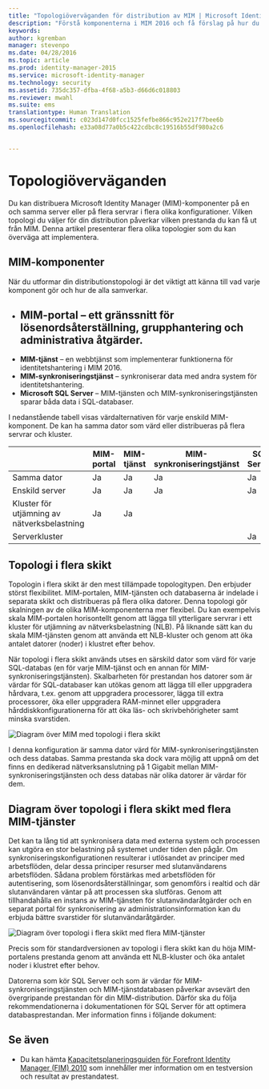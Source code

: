```yaml
---
title: "Topologiöverväganden för distribution av MIM | Microsoft Identity Manager"
description: "Förstå komponenterna i MIM 2016 och få förslag på hur du kan distribuera dem i din miljö."
keywords: 
author: kgremban
manager: stevenpo
ms.date: 04/28/2016
ms.topic: article
ms.prod: identity-manager-2015
ms.service: microsoft-identity-manager
ms.technology: security
ms.assetid: 735dc357-dfba-4f68-a5b3-d66d6c018803
ms.reviewer: mwahl
ms.suite: ems
translationtype: Human Translation
ms.sourcegitcommit: c023d147d0fcc1525fefbe866c952e217f7bee6b
ms.openlocfilehash: e33a08d77a0b5c422cdbc8c19516b55df980a2c6


---
```



# Topologiöverväganden
Du kan distribuera Microsoft Identity Manager (MIM)-komponenter på en och samma server eller på flera servrar i flera olika konfigurationer. Vilken topologi du väljer för din distribution påverkar vilken prestanda du kan få ut från MIM. Denna artikel presenterar flera olika topologier som du kan överväga att implementera.

## MIM-komponenter
När du utformar din distributionstopologi är det viktigt att känna till vad varje komponent gör och hur de alla samverkar.

- **MIM-portal** – ett gränssnitt för lösenordsåterställning, grupphantering och administrativa åtgärder.
    -
- **MIM-tjänst** – en webbtjänst som implementerar funktionerna för identitetshantering i MIM 2016.
- **MIM-synkroniseringstjänst** – synkroniserar data med andra system för identitetshantering.
- **Microsoft SQL Server** – MIM-tjänsten och MIM-synkroniseringstjänsten sparar båda data i SQL-databaser.

I nedanstående tabell visas värdalternativen för varje enskild MIM-komponent. De kan ha samma dator som värd eller distribueras på flera servrar och kluster.

| | MIM-portal | MIM-tjänst | MIM-synkroniseringstjänst | SQL Server |
| --- | --- | --- | --- | --- |
| Samma dator | Ja | Ja | Ja | Ja |
| Enskild server | Ja | Ja | Ja | Ja |
| Kluster för utjämning av nätverksbelastning | Ja | Ja | | |
| Serverkluster | | | | Ja |


## Topologi i flera skikt
Topologin i flera skikt är den mest tillämpade topologitypen. Den erbjuder störst flexibilitet. MIM-portalen, MIM-tjänsten och databaserna är indelade i separata skikt och distribueras på flera olika datorer. Denna topologi gör skalningen av de olika MIM-komponenterna mer flexibel. Du kan exempelvis skala MIM-portalen horisontellt genom att lägga till ytterligare servrar i ett kluster för utjämning av nätverksbelastning (NLB). På liknande sätt kan du skala MIM-tjänsten genom att använda ett NLB-kluster och genom att öka antalet datorer (noder) i klustret efter behov.

När topologi i flera skikt används utses en särskild dator som värd för varje SQL-databas (en för varje MIM-tjänst och en annan för MIM-synkroniseringstjänsten). Skalbarheten för prestandan hos datorer som är värdar för SQL-databaser kan utökas genom att lägga till eller uppgradera hårdvara, t.ex. genom att uppgradera processorer, lägga till extra processorer, öka eller uppgradera RAM-minnet eller uppgradera hårddiskkonfigurationerna för att öka läs- och skrivbehörigheter samt minska svarstiden.

![Diagram över MIM med topologi i flera skikt](media/MIM-topo-multitier.png)

I denna konfiguration är samma dator värd för MIM-synkroniseringstjänsten och dess databas. Samma prestanda ska dock vara möjlig att uppnå om det finns en dedikerad nätverksanslutning på 1 Gigabit mellan MIM-synkroniseringstjänsten och dess databas när olika datorer är värdar för dem.


## Diagram över topologi i flera skikt med flera MIM-tjänster
Det kan ta lång tid att synkronisera data med externa system och processen kan utgöra en stor belastning på systemet under tiden den pågår. Om synkroniseringskonfigurationen resulterar i utlösandet av principer med arbetsflöden, delar dessa principer resurser med slutanvändarens arbetsflöden. Sådana problem förstärkas med arbetsflöden för autentisering, som lösenordsåterställningar, som genomförs i realtid och där slutanvändaren väntar på att processen ska slutföras. Genom att tillhandahålla en instans av MIM-tjänsten för slutanvändaråtgärder och en separat portal för synkronisering av administrationsinformation kan du erbjuda bättre svarstider för slutanvändaråtgärder.

![Diagram över topologi i flera skikt med flera MIM-tjänster](media/MIM-topo-multitier-multiservice.png)

Precis som för standardversionen av topologi i flera skikt kan du höja MIM-portalens prestanda genom att använda ett NLB-kluster och öka antalet noder i klustret efter behov.

Datorerna som kör SQL Server och som är värdar för MIM-synkroniseringstjänsten och MIM-tjänstdatabasen påverkar avsevärt den övergripande prestandan för din MIM-distribution. Därför ska du följa rekommendationerna i dokumentationen för SQL Server för att optimera databasprestandan. Mer information finns i följande dokument:

## Se även
- Du kan hämta [Kapacitetsplaneringsguiden för Forefront Identity Manager (FIM) 2010](http://go.microsoft.com/fwlink/?LinkId=200180) som innehåller mer information om en testversion och resultat av prestandatest.



<!--HONumber=Jun16_HO4-->


